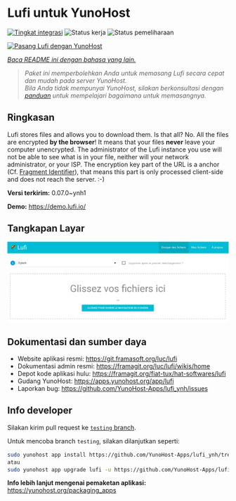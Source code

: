 <!--
N.B.: README ini dibuat secara otomatis oleh <https://github.com/YunoHost/apps/tree/master/tools/readme_generator>
Ini TIDAK boleh diedit dengan tangan.
-->

# Lufi untuk YunoHost

[![Tingkat integrasi](https://dash.yunohost.org/integration/lufi.svg)](https://ci-apps.yunohost.org/ci/apps/lufi/) ![Status kerja](https://ci-apps.yunohost.org/ci/badges/lufi.status.svg) ![Status pemeliharaan](https://ci-apps.yunohost.org/ci/badges/lufi.maintain.svg)

[![Pasang Lufi dengan YunoHost](https://install-app.yunohost.org/install-with-yunohost.svg)](https://install-app.yunohost.org/?app=lufi)

*[Baca README ini dengan bahasa yang lain.](./ALL_README.md)*

> *Paket ini memperbolehkan Anda untuk memasang Lufi secara cepat dan mudah pada server YunoHost.*  
> *Bila Anda tidak mempunyai YunoHost, silakan berkonsultasi dengan [panduan](https://yunohost.org/install) untuk mempelajari bagaimana untuk memasangnya.*

## Ringkasan

Lufi stores files and allows you to download them. Is that all? No. All the files are encrypted **by the browser**! It means that your files **never** leave your computer unencrypted.
The administrator of the Lufi instance you use will not be able to see what is in your file, neither will your network administrator, or your ISP.
The encryption key part of the URL is a anchor (Cf. [Fragment Identifier](https://en.wikipedia.org/wiki/Fragment_identifier)), that means this part is only processed client-side and does not reach the server. :-)


**Versi terkirim:** 0.07.0~ynh1

**Demo:** <https://demo.lufi.io/>

## Tangkapan Layar

![Tangkapan Layar pada Lufi](./doc/screenshots/screenshot_lufi_1.png)

## Dokumentasi dan sumber daya

- Website aplikasi resmi: <https://git.framasoft.org/luc/lufi>
- Dokumentasi admin resmi: <https://framagit.org/luc/lufi/wikis/home>
- Depot kode aplikasi hulu: <https://framagit.org/fiat-tux/hat-softwares/lufi>
- Gudang YunoHost: <https://apps.yunohost.org/app/lufi>
- Laporkan bug: <https://github.com/YunoHost-Apps/lufi_ynh/issues>

## Info developer

Silakan kirim pull request ke [`testing` branch](https://github.com/YunoHost-Apps/lufi_ynh/tree/testing).

Untuk mencoba branch `testing`, silakan dilanjutkan seperti:

```bash
sudo yunohost app install https://github.com/YunoHost-Apps/lufi_ynh/tree/testing --debug
atau
sudo yunohost app upgrade lufi -u https://github.com/YunoHost-Apps/lufi_ynh/tree/testing --debug
```

**Info lebih lanjut mengenai pemaketan aplikasi:** <https://yunohost.org/packaging_apps>

